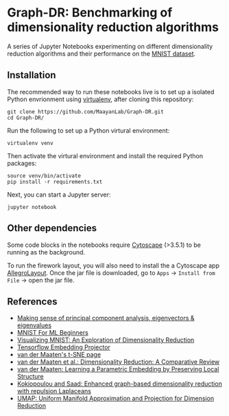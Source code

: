 Graph-DR: Benchmarking of dimensionality reduction algorithms
==============

A series of Jupyter Notebooks experimenting on different dimensionality reduction algorithms and their performance on the [MNIST dataset](http://yann.lecun.com/exdb/mnist/). 

Installation
------------

The recommended way to run these notebooks live is to set up a isolated Python envrionment using [virtualenv](https://virtualenv.pypa.io/en/stable/), after cloning this repository:

    git clone https://github.com/MaayanLab/Graph-DR.git
    cd Graph-DR/

Run the following to set up a Python virtural environment:

    virtualenv venv

Then activate the virtural environment and install the required Python packages:

    source venv/bin/activate
    pip install -r requirements.txt

Next, you can start a Jupyter server:

    jupyter notebook

Other dependencies
------------

Some code blocks in the notebooks require [Cytoscape](http://www.cytoscape.org/) (>3.5.1) to be running as the background. 

To run the firework layout, you will also need to install the a Cytoscape app [AllegroLayout](https://www.dropbox.com/s/uwcpjes6vv212fm/allegrolayout-2.2.2.jar?dl=0). Once the jar file is downloaded, go to `Apps` -> `Install from File` -> open the jar file.


References
------------

+ [Making sense of principal component analysis, eigenvectors & eigenvalues](https://stats.stackexchange.com/questions/2691/making-sense-of-principal-component-analysis-eigenvectors-eigenvalues)
+ [MNIST For ML Beginners](https://www.tensorflow.org/get_started/mnist/beginners)
+ [Visualizing MNIST: An Exploration of Dimensionality Reduction](http://colah.github.io/posts/2014-10-Visualizing-MNIST/)
+ [Tensorflow Embedding Projector](http://projector.tensorflow.org/)
+ [van der Maaten's t-SNE page](http://lvdmaaten.github.io/tsne/)
+ [van der Maaten et al.: Dimensionality Reduction: A Comparative Review](https://www.tilburguniversity.edu/upload/59afb3b8-21a5-4c78-8eb3-6510597382db_TR2009005.pdf)
+ [van der Maaten: Learning a Parametric Embedding by Preserving Local Structure](http://lvdmaaten.github.io/publications/papers/AISTATS_2009.pdf)
+ [Kokiopoulou and Saad: Enhanced graph-based dimensionality reduction with repulsion Laplaceans](http://www.sciencedirect.com/science/article/pii/S0031320309001460)
+ [UMAP: Uniform Manifold Approximation and Projection for Dimension Reduction](https://arxiv.org/abs/1802.03426)
